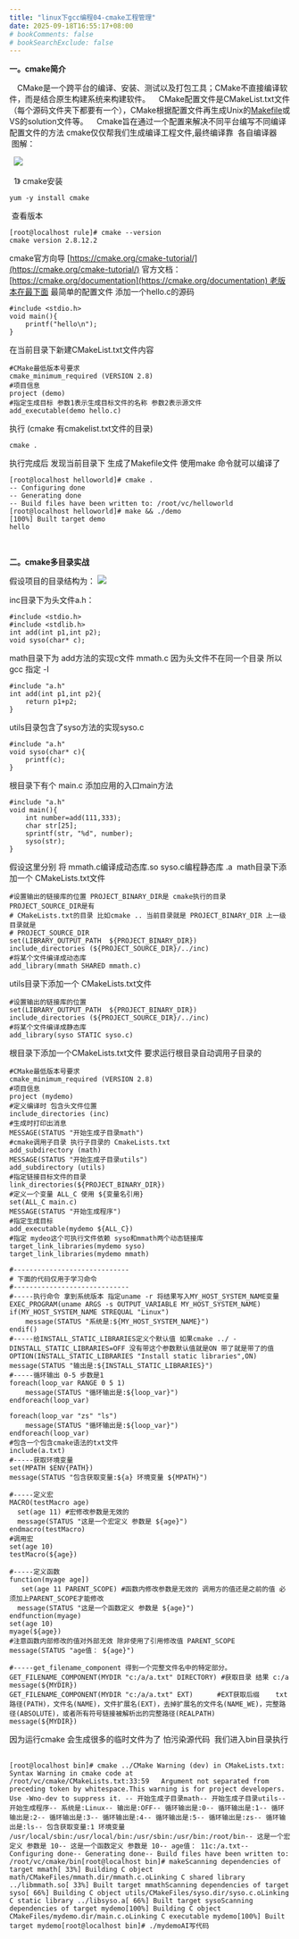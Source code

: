 ```yaml
---
title: "linux下gcc编程04-cmake工程管理"
date: 2025-09-18T16:55:17+08:00
# bookComments: false
# bookSearchExclude: false
---
```


**一。cmake简介**

 
　CMake是一个跨平台的编译、安装、测试以及打包工具；CMake不直接编译软件，而是结合原生构建系统来构建软件。
    CMake配置文件是CMakeList.txt文件（每个源码文件夹下都要有一个），CMake根据配置文件再生成Unix的[Makefile](https://so.csdn.net/so/search?q=Makefile&spm=1001.2101.3001.7020)或VS的solution文件等。
    Cmake旨在通过一个配置来解决不同平台编写不同编译配置文件的方法 cmake仅仅帮我们生成编译工程文件,最终编译靠
  各自编译器
    图解：

 
  ![](https://i-blog.csdnimg.cn/blog_migrate/1fbb72b9128db069fb1f66281a19e9c2.png)

 
  1》 cmake安装 

 
```
yum -y install cmake
```

 
 查看版本

 
```
[root@localhost rule]# cmake --version
cmake version 2.8.12.2
```

 
cmake官方向导 [https://cmake.org/cmake-tutorial/](https://cmake.org/cmake-tutorial/)
 官方文档：[https://cmake.org/documentation](https://cmake.org/documentation) 老版本在最下面
 最简单的配置文件
 添加一个hello.c的源码

 
```
#include <stdio.h>
void main(){
	printf("hello\n");
}
```

 
在当前目录下新建CMakeList.txt文件内容

 
```
#CMake最低版本号要求
cmake_minimum_required (VERSION 2.8)
#项目信息
project (demo)
#指定生成目标 参数1表示生成目标文件的名称 参数2表示源文件
add_executable(demo hello.c)
```

 
执行 (cmake 有cmakelist.txt文件的目录)

 
```
cmake .
```

 
执行完成后 发现当前目录下 生成了Makefile文件 使用make 命令就可以编译了

 
```
[root@localhost helloworld]# cmake .
-- Configuring done
-- Generating done
-- Build files have been written to: /root/vc/helloworld
[root@localhost helloworld]# make && ./demo
[100%] Built target demo
hello
```

 
 

 
**二。cmake多目录实战**

 
假设项目的目录结构为：
![](https://i-blog.csdnimg.cn/blog_migrate/d5c75ffa32b00246bef63f7c2961c858.png)

 
inc目录下为头文件a.h：

 
```
#include <stdio.h>
#include <stdlib.h>
int add(int p1,int p2);
void syso(char* c);
```

 
math目录下为 add方法的实现c文件 mmath.c 因为头文件不在同一个目录 所以gcc 指定 -I

 
```
#include "a.h"
int add(int p1,int p2){
	return p1+p2;
}
```

 
utils目录包含了syso方法的实现syso.c

 
```
#include "a.h"
void syso(char* c){
	printf(c);
}
```

 
根目录下有个 main.c 添加应用的入口main方法
  

 
```
#include "a.h"
void main(){
	int number=add(111,333);
	char str[25];
	sprintf(str, "%d", number);
	syso(str);	
}
```

 
假设这里分别 将 mmath.c编译成动态库.so syso.c编程静态库 .a 
 math目录下添加一个 CMakeLists.txt文件

 
```
#设置输出的链接库的位置 PROJECT_BINARY_DIR是 cmake执行的目录 PROJECT_SOURCE_DIR是有
# CMakeLists.txt的目录 比如cmake .. 当前目录就是 PROJECT_BINARY_DIR 上一级目录就是
# PROJECT_SOURCE_DIR
set(LIBRARY_OUTPUT_PATH  ${PROJECT_BINARY_DIR})
include_directories (${PROJECT_SOURCE_DIR}/../inc)
#将某个文件编译成动态库
add_library(mmath SHARED mmath.c)
```

 
utils目录下添加一个 CMakeLists.txt文件

 
```
#设置输出的链接库的位置
set(LIBRARY_OUTPUT_PATH  ${PROJECT_BINARY_DIR})
include_directories (${PROJECT_SOURCE_DIR}/../inc)
#将某个文件编译成静态库
add_library(syso STATIC syso.c)
```

 
根目录下添加一个CMakeLists.txt文件 要求运行根目录自动调用子目录的
  

 
```
#CMake最低版本号要求
cmake_minimum_required (VERSION 2.8)
#项目信息
project (mydemo)
#定义编译时 包含头文件位置
include_directories (inc)
#生成时打印出消息
MESSAGE(STATUS "开始生成子目录math")
#cmake调用子目录 执行子目录的 CmakeLists.txt 
add_subdirectory (math) 
MESSAGE(STATUS "开始生成子目录utils")
add_subdirectory (utils) 
#指定链接目标文件的目录
link_directories(${PROJECT_BINARY_DIR})
#定义一个变量 ALL_C 使用 ${变量名引用}
set(ALL_C main.c)
MESSAGE(STATUS "开始生成程序")
#指定生成目标
add_executable(mydemo ${ALL_C})
#指定 mydeo这个可执行文件依赖 syso和mmath两个动态链接库
target_link_libraries(mydemo syso)
target_link_libraries(mydemo mmath)
 
#-----------------------------
# 下面的代码仅用于学习命令
#-----------------------------
#-----执行命令 拿到系统版本 指定uname -r 将结果写入MY_HOST_SYSTEM_NAME变量
EXEC_PROGRAM(uname ARGS -s OUTPUT_VARIABLE MY_HOST_SYSTEM_NAME)
if(MY_HOST_SYSTEM_NAME STREQUAL "Linux")
	message(STATUS "系统是:${MY_HOST_SYSTEM_NAME}")
endif()
#-----给INSTALL_STATIC_LIBRARIES定义个默认值 如果cmake ../ -DINSTALL_STATIC_LIBRARIES=OFF 没有带这个参数默认值就是ON 带了就是带了的值
OPTION(INSTALL_STATIC_LIBRARIES "Install static libraries",ON)
message(STATUS "输出是:${INSTALL_STATIC_LIBRARIES}")
#-----循环输出 0-5 步数是1	
foreach(loop_var RANGE 0 5 1)
	message(STATUS "循环输出是:${loop_var}")
endforeach(loop_var)	
 
foreach(loop_var "zs" "ls")
	message(STATUS "循环输出是:${loop_var}")
endforeach(loop_var)
#包含一个包含cmake语法的txt文件 
include(a.txt)
#-----获取环境变量
set(MPATH $ENV{PATH})
message(STATUS "包含获取变量:${a} 环境变量 ${MPATH}")			
 
#-----定义宏
MACRO(testMacro age)  
  set(age 11) #宏修改参数是无效的
  message(STATUS "这是一个宏定义 参数是 ${age}")
endmacro(testMacro)
#调用宏
set(age 10)
testMacro(${age})					  
					  
#-----定义函数
function(myage age])
   set(age 11 PARENT_SCOPE) #函数内修改参数是无效的 调用方的值还是之前的值 必须加上PARENT_SCOPE才能修改
  message(STATUS "这是一个函数定义 参数是 ${age}")
endfunction(myage)	
set(age 10)
myage(${age})		
#注意函数内部修改的值对外部无效 除非使用了引用修改值 PARENT_SCOPE	  
message(STATUS "age值： ${age}")					  
					  
#-----get_filename_component 得到一个完整文件名中的特定部分。					  
GET_FILENAME_COMPONENT(MYDIR "c:/a/a.txt" DIRECTORY) #获取目录 结果 c:/a
message(${MYDIR})
GET_FILENAME_COMPONENT(MYDIR "c:/a/a.txt" EXT)		#EXT获取后缀 	txt路径(PATH)，文件名(NAME)，文件扩展名(EXT)，去掉扩展名的文件名(NAME_WE)，完整路径(ABSOLUTE)，或者所有符号链接被解析出的完整路径(REALPATH)		  
message(${MYDIR})					  		  
```

 
因为运行cmake 会生成很多的临时文件为了 怕污染源代码  我们进入bin目录执行 
  

 
```
[root@localhost bin]# cmake ../CMake Warning (dev) in CMakeLists.txt:  Syntax Warning in cmake code at     /root/vc/cmake/CMakeLists.txt:33:59   Argument not separated from preceding token by whitespace.This warning is for project developers.  Use -Wno-dev to suppress it. -- 开始生成子目录math-- 开始生成子目录utils-- 开始生成程序-- 系统是:Linux-- 输出是:OFF-- 循环输出是:0-- 循环输出是:1-- 循环输出是:2-- 循环输出是:3-- 循环输出是:4-- 循环输出是:5-- 循环输出是:zs-- 循环输出是:ls-- 包含获取变量:1 环境变量 /usr/local/sbin:/usr/local/bin:/usr/sbin:/usr/bin:/root/bin-- 这是一个宏定义 参数是 10-- 这是一个函数定义 参数是 10-- age值： 11c:/a.txt-- Configuring done-- Generating done-- Build files have been written to: /root/vc/cmake/bin[root@localhost bin]# makeScanning dependencies of target mmath[ 33%] Building C object math/CMakeFiles/mmath.dir/mmath.c.oLinking C shared library ../libmmath.so[ 33%] Built target mmathScanning dependencies of target syso[ 66%] Building C object utils/CMakeFiles/syso.dir/syso.c.oLinking C static library ../libsyso.a[ 66%] Built target sysoScanning dependencies of target mydemo[100%] Building C object CMakeFiles/mydemo.dir/main.c.oLinking C executable mydemo[100%] Built target mydemo[root@localhost bin]# ./mydemoAI写代码
```